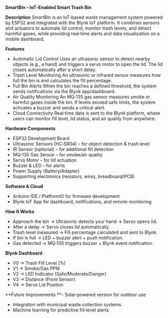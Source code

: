 **SmartBin – IoT‑Enabled Smart Trash Bin**

**Description**
SmartBin is an IoT‑based waste management system powered by ESP32 and integrated with the Blynk IoT platform. It combines sensors and actuators to automate lid control, monitor trash levels, and detect harmful gases, while providing real‑time alerts and data visualization on a mobile dashboard.

**Features**
- Automatic Lid Control
Uses an ultrasonic sensor to detect nearby objects (e.g., a hand) and triggers a servo motor to open the lid. The lid closes automatically after a short delay.
- Trash Level Monitoring
An ultrasonic or infrared sensor measures how full the bin is and calculates the fill percentage.
- Full Bin Alerts
When the bin reaches a defined threshold, the system sends notifications via the Blynk app/dashboard.
- Air Quality Monitoring
An MQ‑135 gas sensor measures smoke or harmful gases inside the bin. If levels exceed safe limits, the system activates a buzzer and sends a critical alert.
- Cloud Connectivity
Real‑time data is sent to the Blynk platform, where users can monitor fill level, lid status, and air quality from anywhere.

**Hardware Components**

- ESP32 Development Board
- Ultrasonic Sensors (HC‑SR04) – for object detection & trash level
- IR Sensor (optional) – for additional fill detection
- MQ‑135 Gas Sensor – for smoke/air quality
- Servo Motor – for lid actuation
- Buzzer & LED – for alerts
- Power Supply (Battery/Adapter)
- Supporting electronics (resistors, wires, breadboard/PCB)

**Software & Cloud**
- Arduino IDE / PlatformIO for firmware development
- Blynk IoT App for dashboard, notifications, and remote monitoring

**How It Works**
- Approach the bin → Ultrasonic detects your hand → Servo opens lid.
- After a delay → Servo closes lid automatically.
- Trash level measured → Fill percentage calculated and sent to Blynk.
- If bin is full → LED + buzzer alert + push notification.
- Gas detected → MQ‑135 triggers buzzer + Blynk event notification.

**Blynk Dashboard**
- V0 → Trash Fill Level (%)
- V1 → Smoke/Gas PPM
- V2 → LED Indicator (Safe/Moderate/Danger)
- V3 → Distance (Front Sensor)
- V4 → Servo Lid Position

**Future Improvements
**- Solar‑powered version for outdoor use
- Integration with municipal waste collection systems
- Machine learning for predictive fill‑level alerts

